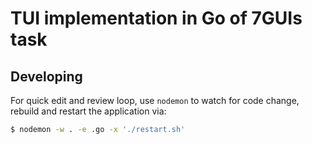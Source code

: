 # TUI implementation in Go of 7GUIs task

## Developing

For quick edit and review loop, use `nodemon` to watch for code change, rebuild
and restart the application via:

```sh
$ nodemon -w . -e .go -x './restart.sh'
```
